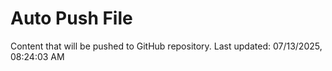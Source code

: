 # Auto Push File

Content that will be pushed to GitHub repository.
Last updated: 07/13/2025, 08:24:03 AM
